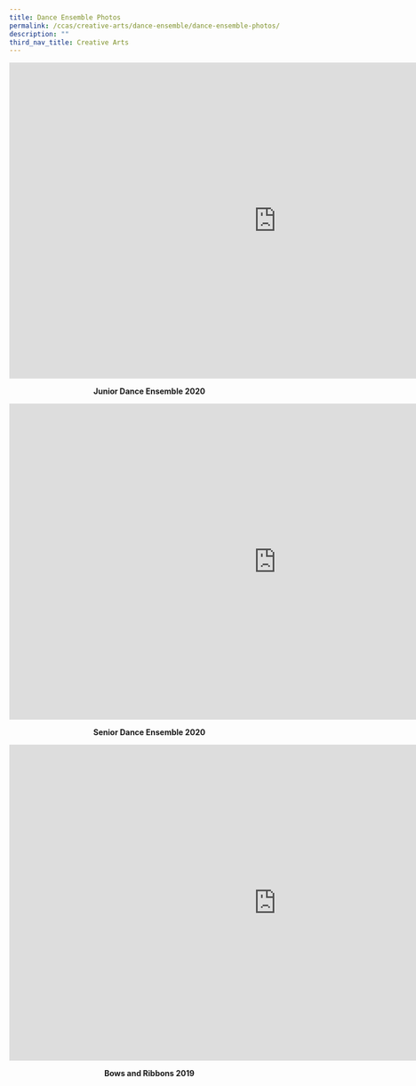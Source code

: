 ```yaml
---
title: Dance Ensemble Photos
permalink: /ccas/creative-arts/dance-ensemble/dance-ensemble-photos/
description: ""
third_nav_title: Creative Arts
---
```

<iframe src="https://docs.google.com/presentation/d/e/2PACX-1vROOspcl_Z0e4p9KNQTyslRny2ScpxpXshDyzlD0onV7ieS2I3ydQN5wPWW6y9PHOIywE0yez2rDLuj/embed?start=false&loop=false&delayms=10000" frameborder="0" width="960" height="569" allowfullscreen="true"></iframe>
<p style="text-align: center;"><strong>Junior Dance Ensemble 2020</strong></p>
<iframe src="https://docs.google.com/presentation/d/e/2PACX-1vQlxWXWdy8JW3lLRvj0v_yPdJMASV22e0pozYiyEZyxqUAn1Ur2wXg9unU1i8HskOMUjqhkwgpfu8nZ/embed?start=false&loop=false&delayms=10000" frameborder="0" width="960" height="569" allowfullscreen="true"></iframe>
<p style="text-align: center;"><strong>Senior Dance Ensemble 2020</strong></p>
<iframe src="https://docs.google.com/presentation/d/e/2PACX-1vQWPmOl2MrwRWcbU2X8lnHb7tadgjwCin7D4UV3u-EcMzYbTgqA-o_H7OH5yhCP_cnTWS38kw244IQw/embed?start=false&loop=false&delayms=10000" frameborder="0" width="960" height="569" allowfullscreen="true"></iframe>
<p style="text-align: center;"><strong>Bows and Ribbons 2019</strong></p>